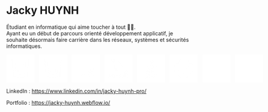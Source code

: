 # Jacky HUYNH

Étudiant en informatique qui aime toucher à tout 👨‍💻. <br>
Ayant eu un début de parcours orienté développement applicatif, je souhaite désormais faire carrière dans les réseaux, systèmes et sécurités informatiques.

<div style="display: flex; flex-direction: row; gap: 12px;">
    <img width="75px" src="67b1d10518675f6820053de1_css_logo-p-500.png">
    <img width="75px" src="67b1d10518675f6820053de7_html_logo-p-500.png">
    <img width="75px" src="67b1d10518675f6820053ded_Js_logo-p-500.png">
    <img width="75px" src="67b1d10518675f6820053df3_myslq_logo-p-500.png">
    <img width="75px" src="67b1d10518675f6820053df9_java_logo-p-500.png">
    <img width="75px" src="67b1d10518675f6820053dff_Python_logo-p-500.png">
    <img width="75px" src="67b1d10518675f6820053e05_Php_logo.png">
    <img width="75px" src="67b1dfc1179ff86f421bb7c4_react icon.png">
</div>


LinkedIn : https://www.linkedin.com/in/jacky-huynh-pro/

Portfolio : https://jacky-huynh.webflow.io/